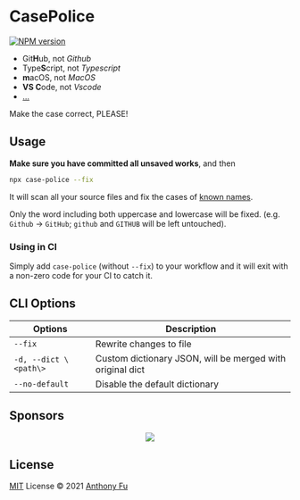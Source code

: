 # CasePolice

[![NPM version](https://img.shields.io/npm/v/case-police?color=a1b858&label=)](https://www.npmjs.com/package/case-police)

<!-- @case-police-ignore -->

- Git**H**ub, not *Github*
- Type**S**cript, not *Typescript*
- **m**acOS, not *MacOS*
- **VS C**ode, not *Vscode*
- [...](./dict.json)

Make the case correct, PLEASE!

## Usage

**Make sure you have committed all unsaved works**, and then

```bash
npx case-police --fix
```

It will scan all your source files and fix the cases of [known names](./dict.json).

Only the word including both uppercase and lowercase will be fixed. (e.g. `Github` -> `GitHub`; `github` and `GITHUB` will be left untouched).

### Using in CI

Simply add `case-police` (without `--fix`) to your workflow and it will exit with a non-zero code for your CI to catch it.


## CLI Options

| Options | Description |
| --- | --- |
| `--fix` | Rewrite changes to file |
| `-d, --dict \<path\>` | Custom dictionary JSON, will be merged with original dict |
| `--no-default` | Disable the default dictionary |

## Sponsors

<p align="center">
  <a href="https://cdn.jsdelivr.net/gh/antfu/static/sponsors.svg">
    <img src='https://cdn.jsdelivr.net/gh/antfu/static/sponsors.svg'/>
  </a>
</p>

## License

[MIT](./LICENSE) License © 2021 [Anthony Fu](https://github.com/antfu)

